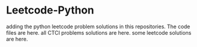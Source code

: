 # Leetcode-Python
adding the python leetcode problem solutions in this repositories. 
The code files are here.
all CTCI problems solutions are here.
some leetcode solutions are here.
















































































































































































































